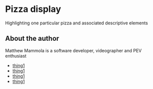 # Pizza display
Highlighting one particular pizza and associated descriptive elements
## About the author
Matthew Mammola is a software developer, videographer and PEV enthusiast
- [thing1](http://google.com)
- [thing1](http://google.com)
-  [thing1](http://google.com)
-  [thing1](http://google.com)
